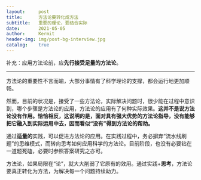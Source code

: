```yaml
---
layout:     post
title:      方法论要转化成方法
subtitle:   重要的理论，要结合实际
date:       2021-05-05
author:     Kermit
header-img: img/post-bg-interview.jpg
catalog:    true
---
```


补充：应用方法论前，应**先行接受足量的方法论**。

----
方法论的重要性不言而喻，大部分事情有了科学理论的支撑，都会运行地更加顺畅。

然而，目前的状况是，接受了一些方法论，实际解决问题时，很少能在过程中意识到，哪个步骤是方法论的应用，方法论的应用有了何种实际效果。**这并不是说方法论没有作用。恰恰相反，这说明的是，面对具有强大优势的方法论指导，没有能够把它融入到实际运用中去，因而看似“没有”得到方法论的帮助。**

通过**适量的**实践，可以促进方法论的应用。在实践过程中，务必摒弃“流水线刷题”的思维模式，而转向思考如何应用科学的方法论。目前阶段，也没有必要钻在一道题死磕，必要时参照答案研究之亦可。

方法论，如果局限在“论”，就大大削弱了它原有的效用。通过实践+**思考**，方法论要真正转化为方法，为解决每一个问题持续助力。

